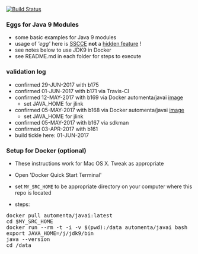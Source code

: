 [![Build Status](https://travis-ci.org/codetojoy/easter_eggs_for_java_9.svg?branch=master)](https://travis-ci.org/codetojoy/easter_eggs_for_java_9)

### Eggs for Java 9 Modules

* some basic examples for Java 9 modules 
* usage of *'egg'* here is [SSCCE](http://sscce.org/) **not** a [hidden feature](https://en.wikipedia.org/wiki/Easter_egg_(media)) !
* see notes below to use JDK9 in Docker
* see README.md in each folder for steps to execute

### validation log
* confirmed 29-JUN-2017 with b175 
* confirmed 01-JUN-2017 with b171 via Travis-CI
* confirmed 12-MAY-2017 with b169 via Docker automenta/javai [image](https://hub.docker.com/r/automenta/javai/)
    * set JAVA_HOME for jlink
* confirmed 05-MAY-2017 with b168 via Docker automenta/javai [image](https://hub.docker.com/r/automenta/javai/)
    * set JAVA_HOME for jlink
* confirmed 05-MAY-2017 with b167 via sdkman
* confirmed 03-APR-2017 with b161
* build tickle here: 01-JUN-2017

### Setup for Docker (optional)

* These instructions work for Mac OS X. Tweak as appropriate
* Open 'Docker Quick Start Terminal'

* set `MY_SRC_HOME` to be appropriate directory on your computer where this repo is located
* steps:

<pre>
docker pull automenta/javai:latest
cd $MY_SRC_HOME
docker run --rm -t -i -v $(pwd):/data automenta/javai bash
export JAVA_HOME=/j/jdk9/bin
java --version
cd /data
</pre>
